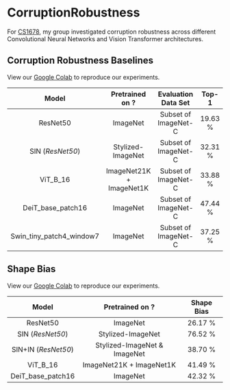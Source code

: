 # CorruptionRobustness
For [CS1678](https://people.cs.pitt.edu/~kovashka/cs1678_sp21/), my group investigated corruption robustness across different Convolutional Neural Networks and Vision Transformer architectures. 

## Corruption Robustness Baselines

View our [Google Colab]() to reproduce our experiments.

| Model | Pretrained on ? | Evaluation Data Set | Top-1 | 
| :---: | :-----------------: | :-----------------: | :---: |
| ResNet50 | ImageNet | Subset of ImageNet-C | 19.63 % |
| SIN (_ResNet50_) | Stylized-ImageNet | Subset of ImageNet-C | 32.31 % |
| ViT_B_16 | ImageNet21K + ImageNet1K | Subset of ImageNet-C | 33.88 % |
| DeiT_base_patch16 | ImageNet | Subset of ImageNet-C | 47.44 % |
| Swin_tiny_patch4_window7 | ImageNet | Subset of ImageNet-C | 37.25 % |

## Shape Bias

View our [Google Colab](https://colab.research.google.com/drive/1gu8XQjtA4lLEF69bT226_eO_67_nIGTu?usp=sharing) to reproduce our experiments. 

| Model | Pretrained on ? | Shape Bias |
|:---:  | :---: | :---: |
| ResNet50 | ImageNet | 26.17 % |
| SIN (_ResNet50_) | Stylized-ImageNet | 76.52 % |
| SIN+IN (_ResNet50_) | Stylized-ImageNet & ImageNet | 38.70 % |
| ViT_B_16 | ImageNet21K + ImageNet1K | 41.49 % |
| DeiT_base_patch16 | ImageNet | 42.32 % |
